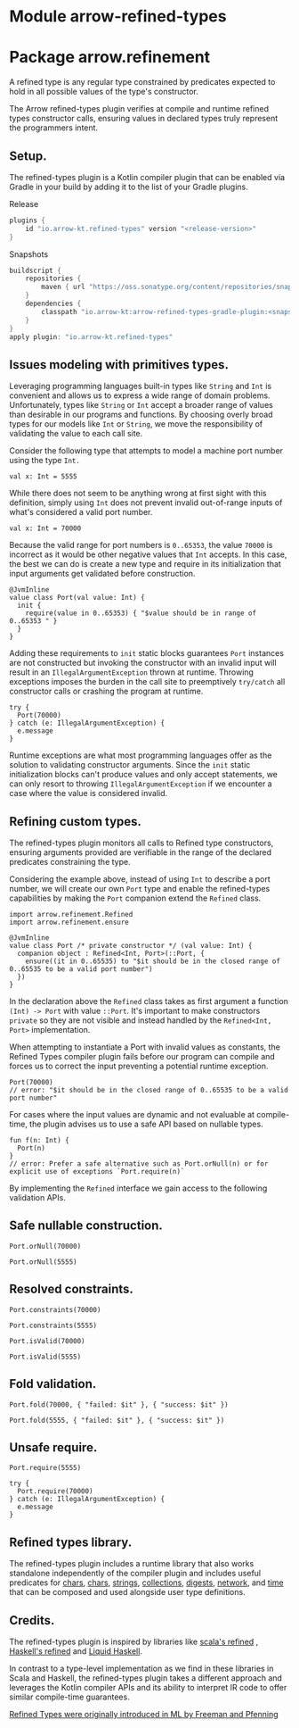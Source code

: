 # Module arrow-refined-types

# Package arrow.refinement

A refined type is any regular type constrained by predicates expected to hold in all possible values of the type's
constructor.

The Arrow refined-types plugin verifies at compile and runtime refined types constructor calls, ensuring values in
declared types truly represent the programmers intent.

## Setup.

The refined-types plugin is a Kotlin compiler plugin that can be enabled via Gradle in your build by adding it to the
list of your Gradle plugins.

Release

```groovy
plugins {
    id "io.arrow-kt.refined-types" version "<release-version>"
}
```

Snapshots

```groovy
buildscript {
    repositories {
        maven { url "https://oss.sonatype.org/content/repositories/snapshots/" }
    }
    dependencies {
        classpath "io.arrow-kt:arrow-refined-types-gradle-plugin:<snapshot-version>"
    }
}
apply plugin: "io.arrow-kt.refined-types"
```

## Issues modeling with primitives types.

Leveraging programming languages built-in types like `String` and `Int` is convenient and allows us to express a wide
range of domain problems. Unfortunately, types like `String` or `Int` accept a broader range of values than desirable in
our programs and functions. By choosing overly broad types for our models like `Int` or `String`, we move the
responsibility of validating the value to each call site.

Consider the following type that attempts to model a machine port number using the type `Int.`

```kotlin:ank
val x: Int = 5555
```

While there does not seem to be anything wrong at first sight with this definition, simply using `Int` does not prevent
invalid out-of-range inputs of what's considered a valid port number.

```kotlin:ank
val x: Int = 70000
```

Because the valid range for port numbers is `0..65353`, the value `70000` is incorrect as it would be other negative
values that `Int` accepts. In this case, the best we can do is create a new type and require in its initialization that
input arguments get validated before construction.

```kotlin:ank
@JvmInline
value class Port(val value: Int) {
  init {
    require(value in 0..65353) { "$value should be in range of 0..65353 " }
  }
}
```

Adding these requirements to `init` static blocks guarantees `Port` instances are not constructed but invoking the
constructor with an invalid input will result in an `IllegalArgumentException` thrown at runtime.
Throwing exceptions imposes the burden in the call site to preemptively `try/catch` all constructor calls or crashing the program at runtime.

```kotlin:ank
try { 
  Port(70000) 
} catch (e: IllegalArgumentException) { 
  e.message
}
```

Runtime exceptions are what most programming languages offer as the solution to validating constructor arguments. Since
the `init` static initialization blocks can't produce values and only accept statements, we can only resort to
throwing `IllegalArgumentException` if we encounter a case where the value is considered invalid.

## Refining custom types.

The refined-types plugin monitors all calls to Refined type constructors, ensuring arguments provided are verifiable in
the range of the declared predicates constraining the type.

Considering the example above, instead of using `Int` to describe a port number, we will create our own `Port` type and
enable the refined-types capabilities by making the `Port` companion extend the `Refined` class.

```kotlin:ank
import arrow.refinement.Refined
import arrow.refinement.ensure

@JvmInline
value class Port /* private constructor */ (val value: Int) {
  companion object : Refined<Int, Port>(::Port, {
    ensure((it in 0..65535) to "$it should be in the closed range of 0..65535 to be a valid port number")
  })
}
```

In the declaration above the `Refined` class takes as first argument a function `(Int) -> Port` with value `::Port`.
It's important to make constructors `private` so they are not visible and instead handled by the `Refined<Int, Port>`
implementation.

When attempting to instantiate a Port with invalid values as constants, the Refined Types compiler plugin fails before
our program can compile and forces us to correct the input preventing a potential runtime exception.

```kotlin:ank:silent
Port(70000)
// error: "$it should be in the closed range of 0..65535 to be a valid port number"
```

For cases where the input values are dynamic and not evaluable at compile-time, the plugin advises us to use a safe API
based on nullable types.

```kotlin:ank
fun f(n: Int) {
  Port(n)
}
// error: Prefer a safe alternative such as Port.orNull(n) or for explicit use of exceptions `Port.require(n)`
```

By implementing the `Refined` interface we gain access to the following validation APIs.

## Safe nullable construction.

```kotlin:ank
Port.orNull(70000)
```

```kotlin:ank
Port.orNull(5555)
```

## Resolved constraints.

```kotlin:ank
Port.constraints(70000)
```

```kotlin:ank
Port.constraints(5555)
```

```kotlin:ank
Port.isValid(70000)
```

 ```kotlin:ank
 Port.isValid(5555)
 ```

## Fold validation.

```kotlin:ank
Port.fold(70000, { "failed: $it" }, { "success: $it" })
```

```kotlin:ank
Port.fold(5555, { "failed: $it" }, { "success: $it" })
```

## Unsafe require.

```kotlin:ank
Port.require(5555)
```

```kotlin:ank
try {
  Port.require(70000)
} catch (e: IllegalArgumentException) { 
  e.message
}
```

## Refined types library.

The refined-types plugin includes a runtime library that also works standalone independently of the compiler plugin and
includes useful predicates for [chars](/booleans/arrow-refined-types/arrow.refinement.booleans/), [chars](/apidocs/arrow-refined-types/arrow.refinement.chars/), [strings](/apidocs/arrow-refined-types/arrow.refinement.strings/), [collections](/apidocs/arrow-refined-types/arrow.refinement.collections/), [digests](/apidocs/arrow-refined-types/arrow.refinement.digests/), [network](/apidocs/arrow-refined-types/arrow.refinement.network/), and [time](/apidocs/arrow-refined-types/arrow.refinement.time/) that can be composed and used alongside user type
definitions.

## Credits.

The refined-types plugin is inspired by libraries like [scala's refined](https://github.com/fthomas/refined)
, [Haskell's refined](https://github.com/nikita-volkov/refined)
and [Liquid Haskell](https://ucsd-progsys.github.io/liquidhaskell-blog/).

In contrast to a type-level implementation as we find in these libraries in Scala and Haskell, the refined-types plugin
takes a different approach and leverages the Kotlin compiler APIs and its ability to interpret IR code to offer similar
compile-time guarantees.

[Refined Types were originally introduced in ML by Freeman and Pfenning](https://www.cs.cmu.edu/afs/cs.cmu.edu/user/fp/www/papers/pldi91.pdf)
